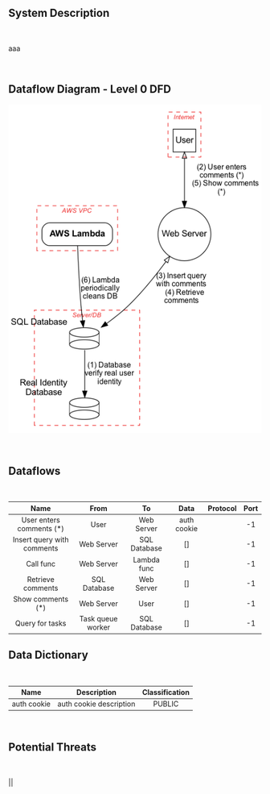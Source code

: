 <link href="docs/Stylesheet.css" rel="stylesheet"></link>

## System Description
&nbsp;

aaa

&nbsp;

## Dataflow Diagram - Level 0 DFD

![](sample.png)

&nbsp;

## Dataflows
&nbsp;

Name|From|To |Data|Protocol|Port
|:----:|:----:|:---:|:----:|:--------:|:----:|
|User enters comments (*)|User|Web Server|auth cookie||-1|
|Insert query with comments|Web Server|SQL Database|[]||-1|
|Call func|Web Server|Lambda func|[]||-1|
|Retrieve comments|SQL Database|Web Server|[]||-1|
|Show comments (*)|Web Server|User|[]||-1|
|Query for tasks|Task queue worker|SQL Database|[]||-1|


## Data Dictionary
&nbsp;

Name|Description|Classification
|:----:|:--------:|:----:|
|auth cookie|auth cookie description|PUBLIC|


&nbsp;

## Potential Threats

&nbsp;
&nbsp;

||
